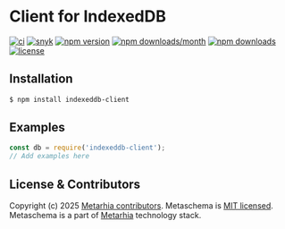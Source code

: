 # Client for IndexedDB

[![ci](https://github.com/metarhia/indexeddb-client/workflows/Testing%20CI/badge.svg)](https://github.com/metarhia/indexeddb-client/actions?query=workflow%3A%22Testing+CI%22+branch%3Amaster)
[![snyk](https://snyk.io/test/github/metarhia/indexeddb-client/badge.svg)](https://snyk.io/test/github/metarhia/indexeddb-client)
[![npm version](https://badge.fury.io/js/indexeddb-client.svg)](https://badge.fury.io/js/indexeddb-client)
[![npm downloads/month](https://img.shields.io/npm/dm/indexeddb-client.svg)](https://www.npmjs.com/package/indexeddb-client)
[![npm downloads](https://img.shields.io/npm/dt/indexeddb-client.svg)](https://www.npmjs.com/package/indexeddb-client)
[![license](https://img.shields.io/badge/license-MIT-blue.svg)](https://github.com/metarhia/indexeddb-client/blob/master/LICENSE)

## Installation

```bash
$ npm install indexeddb-client
```

## Examples

```js
const db = require('indexeddb-client');
// Add examples here
```

## License & Contributors

Copyright (c) 2025 [Metarhia contributors](https://github.com/metarhia/indexeddb-client/graphs/contributors).
Metaschema is [MIT licensed](./LICENSE).\
Metaschema is a part of [Metarhia](https://github.com/metarhia) technology stack.

